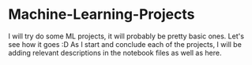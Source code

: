 # Machine-Learning-Projects
I will try do some ML projects, it will probably be pretty basic ones. Let's see how it goes :D
As I start and conclude each of the projects, I will be adding relevant descriptions in the notebook files as well as here.
